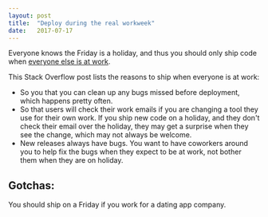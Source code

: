 ```yaml
---
layout: post
title:  "Deploy during the real workweek"
date:   2017-07-17
---
```


Everyone knows the Friday is a holiday,
and thus you should only ship code when [everyone else is at work](https://stackoverflow.com/questions/2115612/why-not-to-deploy-on-a-friday).

This Stack Overflow post lists the reasons to ship when everyone is at work:
* So you that you can clean up any bugs missed before deployment,
	which happens pretty often.
* So that users will check their work emails if you are changing 
	a tool they use for their own work.
	If you ship new code on a holiday,
	and they don't check their email over the holiday,
	they may get a surprise when they see the change,
	which may not always be welcome.
* New releases always have bugs.
	You want to have coworkers around you to help fix the bugs
	when they expect to be at work, 
	not bother them when they are on holiday.

## Gotchas:

You should ship on a Friday if you work for a dating app company.
